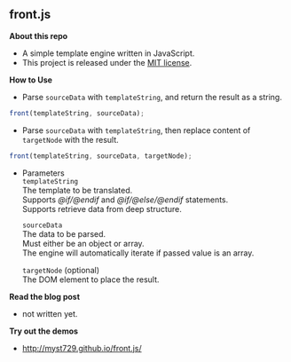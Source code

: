 front.js
--------

**About this repo**

+ A simple template engine written in JavaScript.
+ This project is released under the [MIT license](http://opensource.org/licenses/MIT).


**How to Use**

+ Parse `sourceData` with `templateString`, and return the result as a string.

```js
front(templateString, sourceData);
```

+ Parse `sourceData` with `templateString`, then replace content of `targetNode` with the result.

```js
front(templateString, sourceData, targetNode);
```

+ Parameters  
  `templateString`  
  The template to be translated.  
  Supports *@if/@endif* and *@if/@else/@endif* statements.  
  Supports retrieve data from deep structure.  

  `sourceData`  
  The data to be parsed.  
  Must either be an object or array.  
  The engine will automatically iterate if passed value is an array.  

  `targetNode` (optional)  
  The DOM element to place the result.  


**Read the blog post**

+ not written yet.


**Try out the demos**

+ http://myst729.github.io/front.js/
